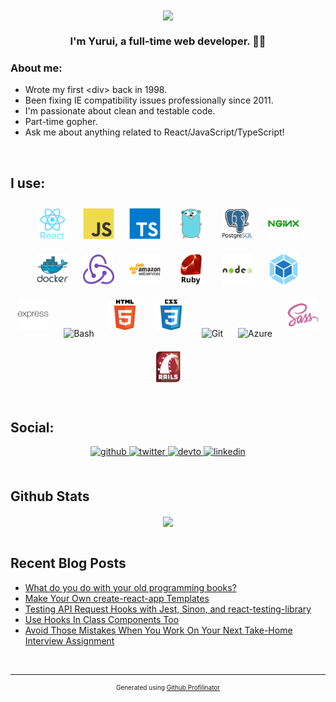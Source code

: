<div align="center">
<img src="https://i.ibb.co/kcNCkMB/Clean-Shot-2020-08-09-at-22-14-33.png" align="center" height="undefined" width="1002" />
</div>  

### <div align="center">I'm Yurui, a full-time web developer. 👨‍💻 </div>  

### About me:  
- Wrote my first &lt;div&gt; back in 1998.
- Been fixing IE compatibility issues professionally since 2011.
- I'm passionate about clean and testable code.
- Part-time gopher.
- Ask me about anything related to React/JavaScript/TypeScript!

<br/>

## I use:
<div align="center">  
<img style="margin: 10px" src="https://raw.githubusercontent.com/devicons/devicon/master/icons/react/react-original-wordmark.svg" alt="React" height="50" />  
<img style="margin: 10px" src="https://raw.githubusercontent.com/devicons/devicon/master/icons/javascript/javascript-original.svg" alt="JavaScript" height="50" />  
<img style="margin: 10px" src="https://raw.githubusercontent.com/devicons/devicon/master/icons/typescript/typescript-original.svg" alt="TypeScript" height="50" />  
<img style="margin: 10px" src="https://raw.githubusercontent.com/devicons/devicon/master/icons/go/go-original.svg" alt="Go" height="50" />  
<img style="margin: 10px" src="https://raw.githubusercontent.com/devicons/devicon/master/icons/postgresql/postgresql-original-wordmark.svg" alt="PostgreSQL" height="50" />  
<img style="margin: 10px" src="https://raw.githubusercontent.com/devicons/devicon/master/icons/nginx/nginx-original.svg" alt="Nginx" height="50" />  
<img style="margin: 10px" src="https://raw.githubusercontent.com/devicons/devicon/master/icons/docker/docker-original-wordmark.svg" alt="Docker" height="50" />  
<img style="margin: 10px" src="https://raw.githubusercontent.com/devicons/devicon/master/icons/redux/redux-original.svg" alt="Redux" height="50" />  
<img style="margin: 10px" src="https://raw.githubusercontent.com/devicons/devicon/master/icons/amazonwebservices/amazonwebservices-original-wordmark.svg" alt="AWS" height="50" />  
<img style="margin: 10px" src="https://raw.githubusercontent.com/devicons/devicon/master/icons/ruby/ruby-original-wordmark.svg" alt="Ruby" height="50" />  
<img style="margin: 10px" src="https://raw.githubusercontent.com/devicons/devicon/master/icons/nodejs/nodejs-original-wordmark.svg" alt="Node.js" height="50" />  
<img style="margin: 10px" src="https://raw.githubusercontent.com/devicons/devicon/master/icons/webpack/webpack-original.svg" alt="Webpack" height="50" />  
<img style="margin: 10px" src="https://raw.githubusercontent.com/devicons/devicon/master/icons/express/express-original-wordmark.svg" alt="Express.js" height="50" />  
<img style="margin: 10px" src="https://www.vectorlogo.zone/logos/gnu_bash/gnu_bash-icon.svg" alt="Bash" height="50" />  
<img style="margin: 10px" src="https://raw.githubusercontent.com/devicons/devicon/master/icons/html5/html5-original-wordmark.svg" alt="HTML5" height="50" />  
<img style="margin: 10px" src="https://raw.githubusercontent.com/devicons/devicon/master/icons/css3/css3-original-wordmark.svg" alt="CSS3" height="50" />  
<img style="margin: 10px" src="https://www.vectorlogo.zone/logos/git-scm/git-scm-icon.svg" alt="Git" height="50" />  
<img style="margin: 10px" src="https://www.vectorlogo.zone/logos/microsoft_azure/microsoft_azure-icon.svg" alt="Azure" height="50" />  
<img style="margin: 10px" src="https://raw.githubusercontent.com/devicons/devicon/master/icons/sass/sass-original.svg" alt="Sass" height="50" />  
<img style="margin: 10px" src="https://raw.githubusercontent.com/devicons/devicon/master/icons/rails/rails-original-wordmark.svg" alt="Ruby on Rails" height="50" />  
</div>  

<br/>  

## Social:  
<div align="center">
<a href="https://github.com/pallymore" target="_blank">
<img src=https://img.shields.io/badge/github-%2324292e.svg?&style=for-the-badge&logo=github&logoColor=white alt=github style="margin-bottom: 5px;" />
</a>
<a href="https://twitter.com/Yuruiology" target="_blank">
<img src=https://img.shields.io/badge/twitter-%2300acee.svg?&style=for-the-badge&logo=twitter&logoColor=white alt=twitter style="margin-bottom: 5px;" />
</a>
<a href="https://dev.to/pallymore" target="_blank">
<img src=https://img.shields.io/badge/dev.to-%2308090A.svg?&style=for-the-badge&logo=dev.to&logoColor=white alt=devto style="margin-bottom: 5px;" />
</a>
<a href="https://linkedin.com/in/yuruiology" target="_blank">
<img src=https://img.shields.io/badge/linkedin-%231E77B5.svg?&style=for-the-badge&logo=linkedin&logoColor=white alt=linkedin style="margin-bottom: 5px;" />
</a>  
</div>  
  

<br/>  


## Github Stats  
<div align="center"><img src="https://github-readme-stats.vercel.app/api?username=pallymore&show_icons=true&count_private=true" align="center" /></div>  

<br/>  


## Recent Blog Posts  
<!-- BLOG-POST-LIST:START -->
- [What do you do with your old programming books?](https://dev.to/pallymore/what-do-you-do-with-your-old-programming-books-4ned)
- [Make Your Own create-react-app Templates](https://dev.to/pallymore/make-your-own-create-react-app-templates-feo)
- [Testing API Request Hooks with Jest, Sinon, and react-testing-library](https://dev.to/pallymore/testing-api-request-hooks-with-jest-sinon-and-react-testing-library-3ncf)
- [Use Hooks In Class Components Too](https://dev.to/pallymore/use-hooks-in-class-components-too-2nog)
- [Avoid Those Mistakes When You Work On Your Next Take-Home Interview Assignment](https://dev.to/pallymore/avoid-those-mistakes-when-you-work-on-your-next-take-home-interview-assignment-2kak)
<!-- BLOG-POST-LIST:END -->  

<br/>  

----
<div style="font-size: 10px" align="center">Generated using <a href="https://profilinator.rishav.dev/" target="_blank">Github Profilinator</a></div>
